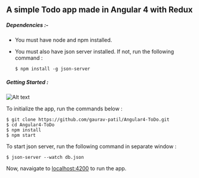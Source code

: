 ## A simple Todo app made in Angular 4 with Redux

##### Dependencies :-

* You must have node and npm installed.

* You must also have json server installed. If not, run the following command :

   ``` $ npm install -g json-server ```
   
##### Getting Started :

![Alt text](todo.png?raw=true)

To initialize the app, run the commands below :

```
$ git clone https://github.com/gaurav-patil/Angular4-ToDo.git
$ cd Angular4-ToDo
$ npm install
$ npm start
```

To start json server, run the following command in separate window :
```
$ json-server --watch db.json
```

Now, navaigate to [localhost:4200](localhost:4200) to run the app.